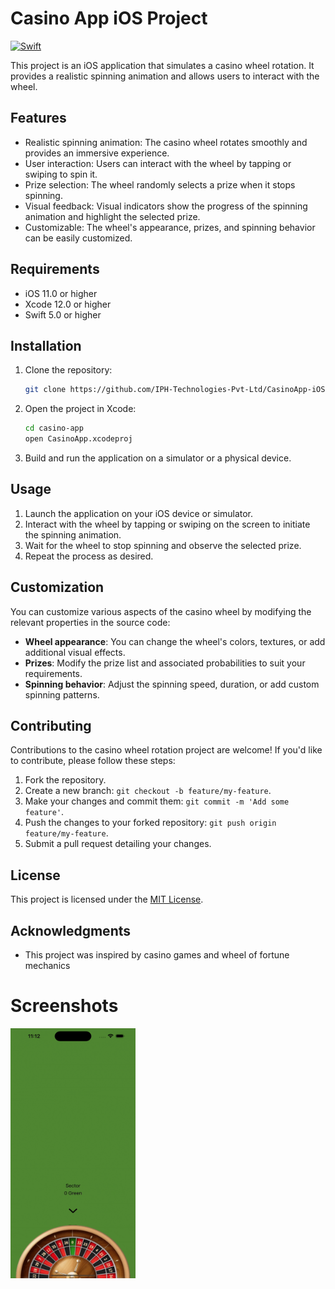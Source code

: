 # Casino App iOS Project
[![Swift](https://img.shields.io/badge/swift-%2320232a.svg?style=for-the-badge&logo=swift&logoColor=%23F05138)](https://swift.org/)

This project is an iOS application that simulates a casino wheel rotation. It provides a realistic spinning animation and allows users to interact with the wheel.

## Features

- Realistic spinning animation: The casino wheel rotates smoothly and provides an immersive experience.
- User interaction: Users can interact with the wheel by tapping or swiping to spin it.
- Prize selection: The wheel randomly selects a prize when it stops spinning.
- Visual feedback: Visual indicators show the progress of the spinning animation and highlight the selected prize.
- Customizable: The wheel's appearance, prizes, and spinning behavior can be easily customized.

## Requirements

- iOS 11.0 or higher
- Xcode 12.0 or higher
- Swift 5.0 or higher

## Installation

1. Clone the repository:

   ```bash
   git clone https://github.com/IPH-Technologies-Pvt-Ltd/CasinoApp-iOS.git
   ```

2. Open the project in Xcode:

   ```bash
   cd casino-app
   open CasinoApp.xcodeproj
   ```

3. Build and run the application on a simulator or a physical device.

## Usage

1. Launch the application on your iOS device or simulator.
2. Interact with the wheel by tapping or swiping on the screen to initiate the spinning animation.
3. Wait for the wheel to stop spinning and observe the selected prize.
4. Repeat the process as desired.

## Customization

You can customize various aspects of the casino wheel by modifying the relevant properties in the source code:

- **Wheel appearance**: You can change the wheel's colors, textures, or add additional visual effects.
- **Prizes**: Modify the prize list and associated probabilities to suit your requirements.
- **Spinning behavior**: Adjust the spinning speed, duration, or add custom spinning patterns.

## Contributing

Contributions to the casino wheel rotation project are welcome! If you'd like to contribute, please follow these steps:

1. Fork the repository.
2. Create a new branch: `git checkout -b feature/my-feature`.
3. Make your changes and commit them: `git commit -m 'Add some feature'`.
4. Push the changes to your forked repository: `git push origin feature/my-feature`.
5. Submit a pull request detailing your changes.

## License

This project is licensed under the [MIT License](LICENSE.md).

## Acknowledgments

- This project was inspired by casino games and wheel of fortune mechanics
  
# Screenshots
<img src="https://github.com/IPH-Technologies-Pvt-Ltd/CasinoApp-iOS/blob/main/ezgif.com-optimize.gif" 
     width="200" 
     height="400"/>
